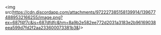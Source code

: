 <img src(https://cdn.discordapp.com/attachments/972227385158139914/1396774889532166255/image.png?ex=687f4f7c&is=687dfdfc&hm=8a9b2e582ee772d2031a3183e2b96169038eea599d7fd2f2aa233600073381b3&)>
